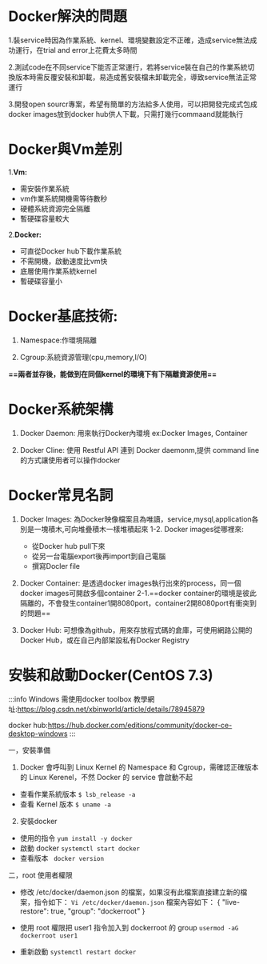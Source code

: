 # Docker解決的問題
1.裝service時因為作業系統、kernel、環境變數設定不正確，造成service無法成功運行，在trial and error上花費太多時間

2.測試code在不同service下能否正常運行，若將service裝在自己的作業系統切換版本時需反覆安裝和卸載，易造成舊安裝檔未卸載完全，導致service無法正常運行

3.開發open sourcr專案，希望有簡單的方法給多人使用，可以把開發完成式包成docker images放到docker hub供人下載，只需打幾行commaand就能執行

# Docker與Vm差別
1.**Vm:**
- 需安裝作業系統
- vm作業系統開機需等待數秒
- 硬體系統資源完全隔離
- 暫硬碟容量較大

2.**Docker:**
- 可直從Docker hub下載作業系統
- 不需開機，啟動速度比vm快
- 底層使用作業系統kernel
- 暫硬碟容量小

# Docker基底技術:
1. Namespace:作環境隔離

2. Cgroup:系統資源管理(cpu,memory,I/O)

 **==兩者並存後，能做到在同個kernel的環境下有下隔離資源使用==**


# Docker系統架構
1. Docker Daemon:
    用來執行Docker內環境 ex:Docker Images, Container

2. Docker Cline:
    使用 Restful API 連到 Docker daemonm,提供 command line 的方式讓使用者可以操作docker

# Docker常見名詞
1. Docker Images:
    為Docker映像檔案且為唯讀，service,mysql,application各別是一塊積木,可向堆疊積木一樣堆積起來
    1-2. Docker images從哪裡來:
   - 從Docker hub pull下來
   - 從另一台電腦export後再import到自己電腦
   - 撰寫Docler file

2. Docker Container:
    是透過docker images執行出來的process，同一個docker images可開啟多個container
    2-1.==docker container的環境是彼此隔離的，不會發生container1開8080port，container2開8080port有衝突到的問題==
    
3. Docker Hub:
    可想像為github，用來存放程式碼的倉庫，可使用網路公開的 Docker Hub，或在自己內部架設私有Docker Registry
    
# 安裝和啟動Docker(CentOS 7.3)
:::info
Windows 需使用docker toolbox
教學網址:https://blog.csdn.net/xbinworld/article/details/78945879

docker hub:https://hub.docker.com/editions/community/docker-ce-desktop-windows
:::

一，安裝準備

1.  Docker 會呼叫到 Linux Kernel 的 Namespace 和 Cgroup，需確認正確版本的 Linux Kerenel，不然 Docker 的 service 會啟動不起

 - 查看作業系統版本
  `$ lsb_release -a`
  - 查看 Kernel 版本
  `$ uname -a`
 2. 安裝docker
 - 使用的指令
  `yum install -y docker`
 - 啟動 docker 
 `systemctl start docker`
 - 查看版本
 ` docker version`
 
二，root 使用者權限

  - 修改 /etc/docker/daemon.json 的檔案，如果沒有此檔案直接建立新的檔案，指令如下：
  `Vi /etc/docker/daemon.json`
  檔案內容如下：
{
"live-restore": true,
"group": "dockerroot"
}
 
 - 使用 root 權限把 user1 指令加入到 dockerroot 的 group
 `usermod -aG dockerroot user1`
 - 重新啟動
 `systemctl restart docker`